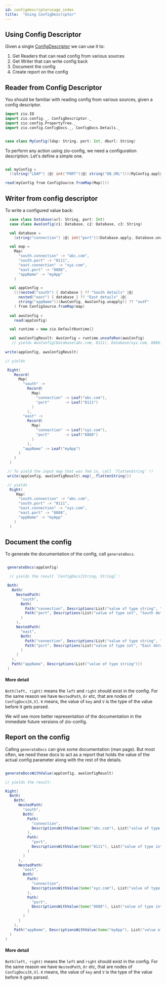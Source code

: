 ```yaml
---
id: configdescriptorusage_index
title:  "Using ConfigDescriptor"
---
```


## Using Config Descriptor

Given a single [ConfigDescriptor](../configdescriptor/index.md) we can use it to:

1. Get Readers that can read config from various sources
2. Get Writer that can write config back
3. Document the config
4. Create report on the config


## Reader from Config Descriptor

You should be familiar with reading config from various sources, given a  config descriptor.

```scala mdoc:silent
import zio.IO
import zio.config._, ConfigDescriptor._
import zio.config.PropertyTree._
import zio.config.ConfigDocs._, ConfigDocs.Details._

```

```scala mdoc:silent

case class MyConfig(ldap: String, port: Int, dburl: String)

```

To perform any action using zio-config, we need a configuration description.
Let's define a simple one.


```scala mdoc:silent

val myConfig =
  ((string("LDAP") |@| int("PORT")|@| string("DB_URL")))(MyConfig.apply, MyConfig.unapply)

read(myConfig from ConfigSource.fromMap(Map()))  

```

## Writer from config descriptor


To write a configured value back:

```scala mdoc:silent
  case class Database(url: String, port: Int)
  case class AwsConfig(c1: Database, c2: Database, c3: String)

  val database =
    (string("connection") |@| int("port"))(Database.apply, Database.unapply)

  val map = 
    Map(
      "south.connection" -> "abc.com",
      "south.port" -> "8111",
      "east.connection" -> "xyz.com",
      "east.port" -> "8888",
      "appName" -> "myApp"
    )

  val appConfig =
    (((nested("south") { database } ?? "South details" |@|
      nested("east") { database } ?? "East details" |@|
      string("appName"))(AwsConfig, AwsConfig.unapply)) ?? "asdf"  
    ) from ConfigSource.fromMap(map)
 
  val awsConfig = 
    read(appConfig)

  val runtime = new zio.DefaultRuntime{}

  val awsConfigReuslt: AwsConfig = runtime.unsafeRun(awsConfig)
   // yields AwsConfig(Database(abc.com, 8111), Database(xyz.com, 8888), myApp)
     
write(appConfig, awsConfigReuslt)

// yields 

 Right(
    Record(
      Map(
        "south" ->
          Record(
            Map(
              "connection" -> Leaf("abc.com"),
              "port"       -> Leaf("8111")
            )
          ),
        "east" ->
          Record(
            Map(
              "connection" -> Leaf("xyz.com"),
              "port"       -> Leaf("8888")
            )
          ),
        "appName" -> Leaf("myApp")
      )
    )
  )

 // To yield the input map that was fed in, call `flattenString` !!
 write(appConfig, awsConfigReuslt).map(_.flattenString())

 // yields
  Right(
     Map(
      "south.connection" -> "abc.com",
      "south.port" -> "8111",
      "east.connection" -> "xyz.com",
      "east.port" -> "8888",
      "appName" -> "myApp"
    )
  )

```

## Document the config


To generate the documentation of the config, call `generateDocs`. 


```scala mdoc:silent

 generateDocs(appConfig)

  // yields the result `ConfigDocs[String, String]`:

 Both(
   Both(
     NestedPath(
       "south",
       Both(
         Path("connection", Descriptions(List("value of type string", "South details"))),
         Path("port", Descriptions(List("value of type int", "South details")))
       )
     ),
     NestedPath(
       "east",
       Both(
         Path("connection", Descriptions(List("value of type string", "East details"))),
         Path("port", Descriptions(List("value of type int", "East details")))
       )
     )
   ),
   Path("appName", Descriptions(List("value of type string")))
 )
```

#### More detail
`Both(left, right)` means the `left` and `right` should exist in the config. For the same reason we have
`NestedPath`, `Or` etc, that are nodes of `ConfigDocs[K,V]`. `K` means, the value of `key` and `V` is
the type of the value before it gets parsed.

We will see more better representation of the documentation in the immediate future versions of zio-config.


## Report on the config

Calling `generateDocs` can give some documentation (man page).
But most often, we need these docs to act as a report that holds the value of the actual config parameter
along with the rest of the details. 


```scala mdoc:silent

generateDocsWithValue(appConfig, awsConfigReuslt)

// yields the result:

Right(
  Both(
    Both(
      NestedPath(
        "south",
        Both(
          Path(
            "connection",
            DescriptionsWithValue(Some("abc.com"), List("value of type string", "South details"))
          ),
          Path(
            "port",
            DescriptionsWithValue(Some("8111"), List("value of type int", "South details"))
          )
        )
      ),
      NestedPath(
        "east",
        Both(
          Path(
            "connection",
            DescriptionsWithValue(Some("xyz.com"), List("value of type string", "East details"))
          ),
          Path(
            "port",
            DescriptionsWithValue(Some("8888"), List("value of type int", "East details"))
          )
        )
      )
    ),
    Path("appName", DescriptionsWithValue(Some("myApp"), List("value of type string")))
  )
)
```

#### More detail
`Both(left, right)` means the `left` and `right` should exist in the config. For the same reason we have
`NestedPath`, `Or` etc, that are nodes of `ConfigDocs[K,V]`. `K` means, the value of `key` and `V` is
the type of the value before it gets parsed.